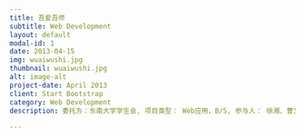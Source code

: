 ```yaml
---
title: 吾爱吾师
subtitle: Web Development
layout: default
modal-id: 1
date: 2013-04-15
img: wuaiwushi.jpg
thumbnail: wuaiwushi.jpg
alt: image-alt
project-date: April 2013
client: Start Bootstrap
category: Web Development
description: 委托方：东南大学学生会, 项目类型： Web应用，B/S, 参与人： 徐湘、曹文龙、李加俊、印丛洋、黄凯.

---
```

